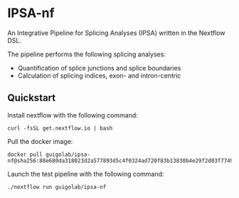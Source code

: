 # IPSA-nf

An Integrative Pipeline for Splicing Analyses (IPSA) written in the Nextflow DSL.

The pipeline performs the following splicing analyses:

* Quantification of splice junctions and splice boundaries
* Calculation of splicing indices, exon- and intron-centric

## Quickstart

Install nextflow with the following command:
```
curl -fsSL get.nextflow.io | bash
```

Pull the docker image:
```
docker pull guigolab/ipsa-nf@sha256:88e680da318023d2a577893d5c4f0324ad720f83b13830b4e29f2d03f77490bb
```

Launch the test pipeline with the following command:
```
./nextflow run guigolab/ipsa-nf
```